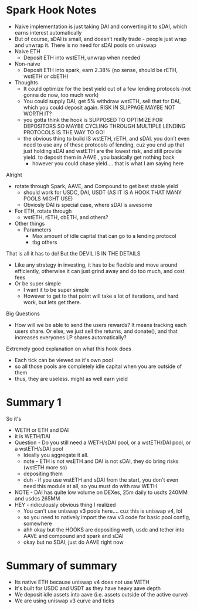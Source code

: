 # Spark Hook Notes

- Naive implementation is just taking DAI and converting it to sDAI, which earns interest automatically
- But of course, sDAI is small, and doesn’t really trade - people just wrap and unwrap it. There is no need for sDAI
  pools on uniswap
- Naive ETH
  - Deposit ETH into wstETH, unwrap when needed
- Non-naive
  - Deposit ETH into spark, earn 2.38% (no sense, should be rETH, wstETH or cbETH)
- Thoughts
  - It could optimize for the best yield out of a few lending protocols (not gonna do now, too much work)
  - You could supply DAI, get 5% withdraw wstETH, sell that for DAI, which you could deposit again. RISK IN SLIPPAGE
    MAYBE NOT WORTH IT?
  - you gotta think the hook is SUPPOSED TO OPTIMIZE FOR DEPOSITORS SO MAYBE CYCLING THROUGH MULTIPLE LENDING PROTOCOLS
    IS THE WAY TO GO!
  - the obvious thing to build IS wstETH, rETH, and sDAI. you don’t even need to use any of these protocols of lending,
    cuz you end up that just holding sDAI and wstETH are the lowest risk, and still provide yield. to deposit them in
    AAVE , you basically get nothing back
    - however you could chase yield…. that is what I am saying here

Alright

- rotate through Spark, AAVE, and Compound to get best stable yield
  - should work for USDC, DAI, USDT (AS IT IS A HOOK THAT MANY POOLS MIGHT USE)
  - Obviosly DAI is special case, where sDAI is awesome
- For ETH, rotate through
  - wstETH, rETH, cbETH, and others?
- Other things
  - Parameters
    - Max amount of idle capital that can go to a lending protocol
    - tbg others

That is all it has to do! But the DEVIL IS IN THE DETAILS

- Like any strategy in investing, it has to be flexible and move around efficiently, otherwise it can just grind away
  and do too much, and cost fees
- Or be super simple
  - I want it to be super simple
  - However to get to that point will take a lot of iterations, and hard work, but lets get there.

Big Questions

- How will we be able to send the users rewards? It means tracking each users share. Or else, we just sell the returns,
  and donate(), and that increases everyones LP shares automatically?

Extremely good explanation on what this hook does

- Each tick can be viewed as it's own pool
- so all those pools are completely idle capital when you are outside of them
- thus, they are useless. might as well earn yield

# Summary 1

So it's

- WETH or ETH and DAI
- it is WETH/DAI
- Question - Do you still need a WETH/sDAI pool, or a wstETH/DAI pool, or a wstETH/sDAI pool
  - Ideally you aggregate it all.
  - note - ETH is not wsETH and DAI is not sDAI, they do bring risks (wstETH more so)
  - depositing them
  - duh - if you use wstETH and sDAI from the start, you don't even need this module at all, so you must do with raw
    WETH
- NOTE - DAI has quite low volume on DEXes, 25m daily to usdts 240MM and usdcs 265MM
- HEY - ridiculously obvious thing I realized
  - You can't use uniswap v3 pools here.... cuz this is uniswap v4, lol
  - so you need to natively import the raw v3 code for basic pool config, somewhere
  - ahh okay but the HOOKS are depositing weth, usdc and tether into AAVE and compound and spark and sDAI
  - okay but no SDAI, just do AAVE right now

# Summary of summary

- Its native ETH because uniswap v4 does not use WETH
- It's built for USDC and USDT as they have heavy aave depth
- We deposit idle assets into aave (i.e. assets outside of the active curve)
- We are using uniswap v3 curve and ticks
